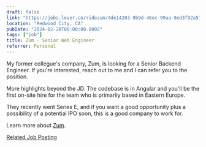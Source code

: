 ```yaml
---
draft: false
link: "https://jobs.lever.co/ridezum/4de14203-9b9d-46ec-99aa-9ed3f92a57b6"
location: "Redwood City, CA"
pubDate: "2024-02-20T08:00:00.000Z"
tags: ["job"]
title: Zum - Senior Web Engineer
referrer: Personal
---
```


My former collegue's company, Zum, is looking for a Senior Backend Engineer.
If you're interested, reach out to me and I can refer you to the position.

More highlights beyond the JD. The codebase is in Angular and you'll be the first
on-site hire for the team who is primarily based in Eastern Europe.

They recently went Series E, and if you want a good opportunity plus a possibility
of a potential IPO soon, this is a good company to work for.

Learn more about [Zum](https://www.ridezum.com/).

[Related Job Posting](/curation/classified/2024-02-20-zum-senior-backend)

